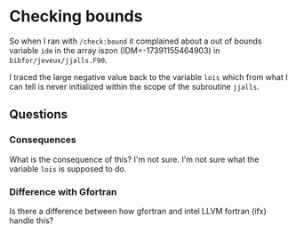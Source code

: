 # Checking bounds

So when I ran with `/check:bound` it complained about a out of bounds variable `idm` in the array 
iszon (IDM=-17391155464903) in `bibfor/jeveux/jjalls.F90`. 

I traced the large negative value back to the variable `lois` which from what I can tell is 
never initialized within the scope of the subroutine `jjalls`.


## Questions

### Consequences
What is the consequence of this? I'm not sure. I'm not sure what the variable `lois` is supposed to do.


### Difference with Gfortran
Is there a difference between how gfortran and intel LLVM fortran (ifx) handle this?